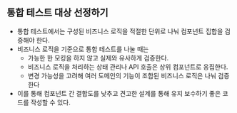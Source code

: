 ## 통합 테스트 대상 선정하기

- 통합 테스트에서는 구성된 비즈니스 로직을 적절한 단위로 나눠 컴포넌트 집합을 검증해야 한다.
- 비즈니스 로직을 기준으로 통합 테스트를 나눌 때는
  - 가능한 한 모킹을 하지 않고 실제와 유사하게 검증한다.
  - 비즈니스 로직을 처리하는 상태 관리나 API 호출은 상위 컴포넌트로 응집한다.
  - 변경 가능성을 고려해 여러 도메인의 기능이 조합된 비즈니스 로직은 나눠 검증한다
- 이를 통해 컴포넌트 간 결합도를 낮추고 견고한 설계를 통해 유지 보수하기 좋은 코드를 작성할 수 있다.
